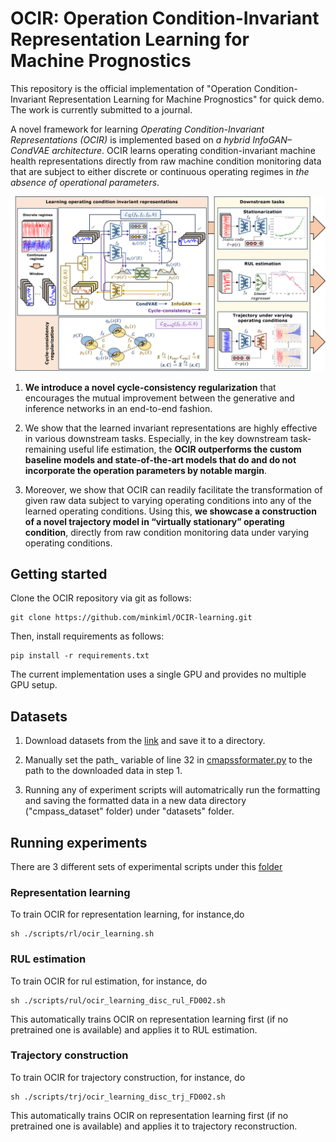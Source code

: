 # OCIR: Operation Condition-Invariant Representation Learning for Machine Prognostics

This repository is the official implementation of "Operation Condition-Invariant Representation Learning for Machine Prognostics" for quick demo. The work is currently submitted to a journal.

<!-- [Paper link](link).  -->

A novel framework for learning *Operating Condition-Invariant Representations (OCIR)* is implemented based on *a hybrid InfoGAN–CondVAE architecture*. OCIR learns operating condition-invariant machine health representations directly from raw machine condition monitoring data that are subject to either discrete or continuous operating regimes in *the absence of operational parameters*.

![Overall workflow](images/figure1_overview.png)

1) **We introduce a novel cycle-consistency regularization** that encourages the mutual improvement between the generative and inference networks in an end-to-end fashion.

2) We show that the learned invariant representations are highly effective in various downstream tasks. Especially, in the key downstream task-remaining useful life estimation, the **OCIR outperforms the custom baseline models and state-of-the-art models that do and do not incorporate the operation parameters by notable margin**.

3. Moreover, we show that OCIR can readily facilitate the transformation of given raw data subject to varying operating conditions into any of the learned operating conditions. Using this, **we showcase a construction of a novel trajectory model in “virtually stationary” operating condition**, directly from raw condition monitoring data under varying operating conditions.


## Getting started
Clone the OCIR repository via git as follows:

```clone
git clone https://github.com/minkiml/OCIR-learning.git
```

Then, install requirements as follows:

```setup
pip install -r requirements.txt
```

The current implementation uses a single GPU and provides no multiple GPU setup. 

## Datasets
1. Download datasets from the [link](https://www.nasa.gov/intelligent-systems-division/) and save it to a directory. 

2. Manually set the path_ variable of line 32 in [cmapssformater.py](datasets/data_format/cmapssformater.py) to the path to the downloaded data in step 1.

3. Running any of experiment scripts will automatrically run the formatting and saving the formatted data in a new data directory ("cmpass_dataset" folder) under "datasets" folder.

## Running experiments
There are 3 different sets of experimental scripts under this [folder](scripts)

### Representation learning
To train OCIR for representation learning, for instance,do 

```trainrl
sh ./scripts/rl/ocir_learning.sh
```

### RUL estimation
To train OCIR for rul estimation, for instance, do 

```trainrul
sh ./scripts/rul/ocir_learning_disc_rul_FD002.sh
```
This automatically trains OCIR on representation learning first (if no pretrained one is available) and applies it to RUL estimation.

### Trajectory construction
To train OCIR for trajectory construction, for instance, do 

```traintrj
sh ./scripts/trj/ocir_learning_disc_trj_FD002.sh
```
This automatically trains OCIR on representation learning first (if no pretrained one is available) and applies it to trajectory reconstruction.